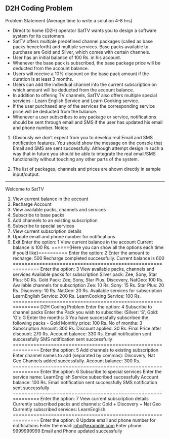 D2H Coding Problem
------------------------
Problem Statement
(Average time to write a solution 4-8 hrs)
- Direct to home (D2H) operator SatTV wants you to design a software system for
its customers.
- SatTV offers multiple predefined channel packages (called as base packs
henceforth) and multiple services. Base packs available to purchase are Gold and
Silver, which comes with certain channels.
- User has an initial balance of 100 Rs. in his account.
- Whenever the base pack is subscribed, the base package price will be deducted
from the account balance.
- Users will receive a 10% discount on the base pack amount if the duration is at
least 3 months.
- Users can add the individual channel into the current subscription on which
amount will be deducted from the account balance.
- In addition to offering TV channels, SatTV also offers multiple special services -
Learn English Service and Learn Cooking service.
- If the user purchased any of the services the corresponding service price will be
deducted from the balance.
- Whenever a user subscribes to any package or service, notifications should be
sent through email and SMS if the user has updated his email and phone number.
Notes:
1. Obviously we don’t expect from you to develop real Email and SMS
notification features. You should show the message on the console that
Email and SMS are sent successfully. Although attempt design in such a way
that in future you should be able to integrate the real email/SMS
functionality without touching any other parts of the system.

2. The list of packages, channels and prices are shown directly in sample
input/output.

---------------------------------------------------------------------------------------
Welcome to SatTV
1. View current balance in the account
2. Recharge Account
3. View available packs, channels and services
4. Subscribe to base packs
5. Add channels to an existing subscription
6. Subscribe to special services
7. View current subscription details
8. Update email and phone number for notifications
9. Exit
Enter the option: 1
View current balance in the account
Current balance is 100 Rs.
======{Here you can show all the options each time if you’d like}==========
Enter the option: 2
Enter the amount to recharge: 500
Recharge completed successfully. Current balance is 600
============================================================
Enter the option: 3
View available packs, channels and services
Available packs for subscription
Silver pack: Zee, Sony, Star Plus: 50 Rs.
Gold Pack: Zee, Sony, Star Plus, Discovery, NatGeo: 100 Rs.
Available channels for subscription
Zee: 10 Rs.
Sony: 15 Rs.
Star Plus: 20 Rs.
Discovery: 10 Rs.
NatGeo: 20 Rs.
Available services for subscription
LearnEnglish Service: 200 Rs.
LearnCooking Service: 100 Rs.
============================================================
D2H Coding Problem
Enter the option: 4
Subscribe to channel packs
Enter the Pack you wish to subscribe: (Silver: ‘S’, Gold: ‘G’): G
Enter the months: 3
You have successfully subscribed the following packs - Gold
Monthly price: 100 Rs.
No of months: 3
Subscription Amount: 300 Rs.
Discount applied: 30 Rs.
Final Price after discount: 270 Rs.
Account balance: 330 Rs.
Email notification sent successfully
SMS notification sent successfully
============================================================
Enter the option: 5
Add channels to existing subscription
Enter channel names to add (separated by commas): Discovery, Nat Geo
Channels added successfully.
Account balance: 300 Rs.
============================================================
Enter the option: 6
Subscribe to special services
Enter the service name: LearnEnglish
Service subscribed successfully
Account balance: 100 Rs.
Email notification sent successfully
SMS notification sent successfully
============================================================
Enter the option: 7
View current subscription details
Currently subscribed packs and channels: Gold + Discovery + Nat Geo
Currently subscribed services: LearnEnglish.
============================================================
Enter the option: 8
Update email and phone number for notifications
Enter the email: john@example.com
Enter phone: 9999999999
Email and Phone updated successfully
